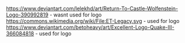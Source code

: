 https://www.deviantart.com/lelekhd/art/Return-To-Castle-Wolfenstein-Logo-390992819 - wasnt used for logo
https://commons.wikimedia.org/wiki/File:ET-Legacy.svg - used for logo
https://www.deviantart.com/betoheavy/art/Excellent-Logo-Quake-III-366084818 - used for logo
